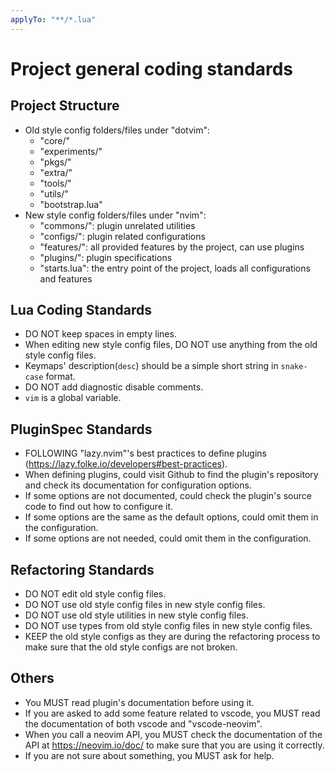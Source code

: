 ```yaml
---
applyTo: "**/*.lua"
---
```


# Project general coding standards

## Project Structure

- Old style config folders/files under "dotvim":
    - "core/"
    - "experiments/"
    - "pkgs/"
    - "extra/"
    - "tools/"
    - "utils/"
    - "bootstrap.lua"
- New style config folders/files under "nvim":
    - "commons/": plugin unrelated utilities
    - "configs/": plugin related configurations
    - "features/": all provided features by the project, can use plugins
    - "plugins/": plugin specifications
    - "starts.lua": the entry point of the project, loads all configurations and features

## Lua Coding Standards

- DO NOT keep spaces in empty lines.
- When editing new style config files, DO NOT use anything from the old style config files.
- Keymaps' description(`desc`) should be a simple short string in `snake-case` format.
- DO NOT add diagnostic disable comments.
- `vim` is a global variable.

## PluginSpec Standards

- FOLLOWING "lazy.nvim"'s best practices to define plugins (https://lazy.folke.io/developers#best-practices).
- When defining plugins, could visit Github to find the plugin's repository and check its documentation for configuration options.
- If some options are not documented, could check the plugin's source code to find out how to configure it.
- If some options are the same as the default options, could omit them in the configuration.
- If some options are not needed, could omit them in the configuration.

## Refactoring Standards

- DO NOT edit old style config files.
- DO NOT use old style config files in new style config files.
- DO NOT use old style utilities in new style config files.
- DO NOT use types from old style config files in new style config files.
- KEEP the old style configs as they are during the refactoring process to make sure that the old style configs are not broken.

## Others

- You MUST read plugin's documentation before using it.
- If you are asked to add some feature related to vscode, you MUST read the documentation of both vscode and "vscode-neovim".
- When you call a neovim API, you MUST check the documentation of the API at https://neovim.io/doc/ to make sure that you are using it correctly.
- If you are not sure about something, you MUST ask for help.